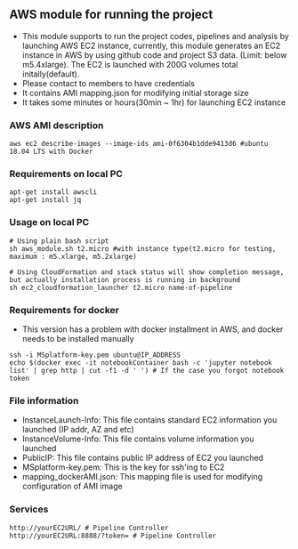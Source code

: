 ## AWS module for running the project
* This module supports to run the project codes, pipelines and analysis by launching AWS EC2 instance, currently, this module generates an EC2 instance in AWS by using github code and project S3 data. (Limit: below m5.4xlarge). The EC2 is launched with 200G volumes total initally(default).
* Please contact to members to have credentials
* It contains AMI mapping.json for modifying initial storage size
* It takes some minutes or hours(30min ~ 1hr) for launching EC2 instance

### AWS AMI description
```
aws ec2 describe-images --image-ids ami-0f6304b1dde9413d6 #ubuntu 18.04 LTS with Docker
```

### Requirements on local PC
```
apt-get install awscli
apt-get install jq
```

### Usage on local PC
```
# Using plain bash script
sh aws_module.sh t2.micro #with instance type(t2.micro for testing, maximum : m5.xlarge, m5.2xlarge)

# Using CloudFormation and stack status will show completion message, but actually installation process is running in background
sh ec2_cloudformation_launcher t2.micro name-of-pipeline
```

### Requirements for docker
* This version has a problem with docker installment in AWS, and docker needs to be installed manually
```
ssh -i MSplatform-key.pem ubuntu@IP_ADDRESS
echo $(docker exec -it notebookContainer bash -c 'jupyter notebook list' | grep http | cut -f1 -d ' ') # If the case you forgot notebook token
```

### File information
* InstanceLaunch-Info: This file contains standard EC2 information you launched (IP addr, AZ and etc)
* InstanceVolume-Info: This file contains volume information you launched
* PublicIP: This file contains public IP address of EC2 you launched
* MSplatform-key.pem: This is the key for ssh'ing to EC2
* mapping_dockerAMI.json: This mapping file is used for modifying configuration of AMI image

### Services
```
http://yourEC2URL/ # Pipeline Controller
http://yourEC2URL:8888/?token= # Pipeline Controller
```
